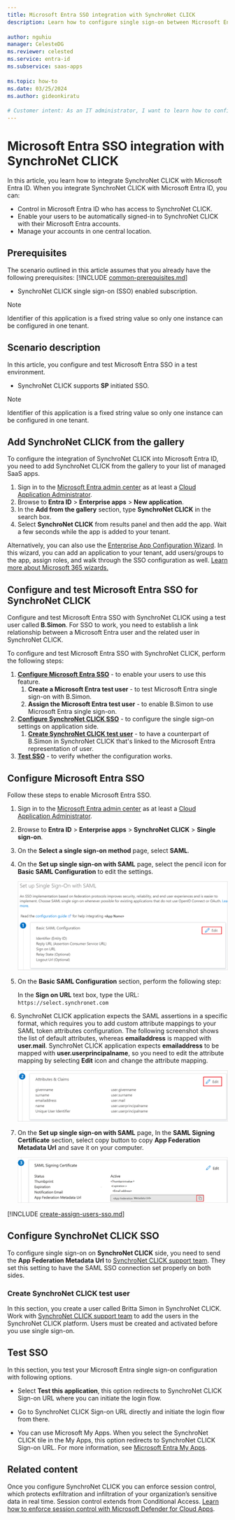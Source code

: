 ```yaml
---
title: Microsoft Entra SSO integration with SynchroNet CLICK
description: Learn how to configure single sign-on between Microsoft Entra ID and SynchroNet CLICK.

author: nguhiu
manager: CelesteDG
ms.reviewer: celested
ms.service: entra-id
ms.subservice: saas-apps

ms.topic: how-to
ms.date: 03/25/2024
ms.author: gideonkiratu

# Customer intent: As an IT administrator, I want to learn how to configure single sign-on between Microsoft Entra ID and SynchroNet CLICK so that I can control who has access to SynchroNet CLICK, enable automatic sign-in with Microsoft Entra accounts, and manage my accounts in one central location.
---
```


# Microsoft Entra SSO integration with SynchroNet CLICK

In this article,  you learn how to integrate SynchroNet CLICK with Microsoft Entra ID. When you integrate SynchroNet CLICK with Microsoft Entra ID, you can:

* Control in Microsoft Entra ID who has access to SynchroNet CLICK.
* Enable your users to be automatically signed-in to SynchroNet CLICK with their Microsoft Entra accounts.
* Manage your accounts in one central location.

## Prerequisites
The scenario outlined in this article assumes that you already have the following prerequisites:
[!INCLUDE [common-prerequisites.md](~/identity/saas-apps/includes/common-prerequisites.md)]
* SynchroNet CLICK single sign-on (SSO) enabled subscription.

> [!NOTE]
> Identifier of this application is a fixed string value so only one instance can be configured in one tenant.

## Scenario description

In this article,  you configure and test Microsoft Entra SSO in a test environment.

* SynchroNet CLICK supports **SP** initiated SSO.

> [!NOTE]
> Identifier of this application is a fixed string value so only one instance can be configured in one tenant.

## Add SynchroNet CLICK from the gallery

To configure the integration of SynchroNet CLICK into Microsoft Entra ID, you need to add SynchroNet CLICK from the gallery to your list of managed SaaS apps.

1. Sign in to the [Microsoft Entra admin center](https://entra.microsoft.com) as at least a [Cloud Application Administrator](~/identity/role-based-access-control/permissions-reference.md#cloud-application-administrator).
1. Browse to **Entra ID** > **Enterprise apps** > **New application**.
1. In the **Add from the gallery** section, type **SynchroNet CLICK** in the search box.
1. Select **SynchroNet CLICK** from results panel and then add the app. Wait a few seconds while the app is added to your tenant.

 Alternatively, you can also use the [Enterprise App Configuration Wizard](https://portal.office.com/AdminPortal/home?Q=Docs#/azureadappintegration). In this wizard, you can add an application to your tenant, add users/groups to the app, assign roles, and walk through the SSO configuration as well. [Learn more about Microsoft 365 wizards.](/microsoft-365/admin/misc/azure-ad-setup-guides)

<a name='configure-and-test-azure-ad-sso-for-synchronet-select'></a>

## Configure and test Microsoft Entra SSO for SynchroNet CLICK

Configure and test Microsoft Entra SSO with SynchroNet CLICK using a test user called **B.Simon**. For SSO to work, you need to establish a link relationship between a Microsoft Entra user and the related user in SynchroNet CLICK.

To configure and test Microsoft Entra SSO with SynchroNet CLICK, perform the following steps:

1. **[Configure Microsoft Entra SSO](#configure-azure-ad-sso)** - to enable your users to use this feature.
    1. **Create a Microsoft Entra test user** - to test Microsoft Entra single sign-on with B.Simon.
    1. **Assign the Microsoft Entra test user** - to enable B.Simon to use Microsoft Entra single sign-on.
1. **[Configure SynchroNet CLICK SSO](#configure-synchronet-click-sso)** - to configure the single sign-on settings on application side.
    1. **[Create SynchroNet CLICK test user](#create-synchronet-click-test-user)** - to have a counterpart of B.Simon in SynchroNet CLICK that's linked to the Microsoft Entra representation of user.
1. **[Test SSO](#test-sso)** - to verify whether the configuration works.

<a name='configure-azure-ad-sso'></a>

## Configure Microsoft Entra SSO

Follow these steps to enable Microsoft Entra SSO.

1. Sign in to the [Microsoft Entra admin center](https://entra.microsoft.com) as at least a [Cloud Application Administrator](~/identity/role-based-access-control/permissions-reference.md#cloud-application-administrator).
1. Browse to **Entra ID** > **Enterprise apps** > **SynchroNet CLICK** > **Single sign-on**.
1. On the **Select a single sign-on method** page, select **SAML**.
1. On the **Set up single sign-on with SAML** page, select the pencil icon for **Basic SAML Configuration** to edit the settings.

   ![Edit Basic SAML Configuration](common/edit-urls.png)

1. On the **Basic SAML Configuration** section, perform the following step:

	In the **Sign on URL** text box, type the URL:
    `https://select.synchronet.com`

1. SynchroNet CLICK application expects the SAML assertions in a specific format, which requires you to add custom attribute mappings to your SAML token attributes configuration. The following screenshot shows the list of default attributes, whereas **emailaddress** is mapped with **user.mail**. SynchroNet CLICK application expects **emailaddress** to be mapped with **user.userprincipalname**, so you need to edit the attribute mapping by selecting **Edit** icon and change the attribute mapping.

	![image](common/edit-attribute.png)

1. On the **Set up single sign-on with SAML** page, In the **SAML Signing Certificate** section, select copy button to copy **App Federation Metadata Url** and save it on your computer.

	![The Certificate download link](common/copy-metadataurl.png)

<a name='create-an-azure-ad-test-user'></a>

[!INCLUDE [create-assign-users-sso.md](~/identity/saas-apps/includes/create-assign-users-sso.md)]

## Configure SynchroNet CLICK SSO

To configure single sign-on on **SynchroNet CLICK** side, you need to send the **App Federation Metadata Url** to [SynchroNet CLICK support team](mailto:tickets@synchronet.com). They set this setting to have the SAML SSO connection set properly on both sides.

### Create SynchroNet CLICK test user

In this section, you create a user called Britta Simon in SynchroNet CLICK. Work with [SynchroNet CLICK support team](mailto:tickets@synchronet.com) to add the users in the SynchroNet CLICK platform. Users must be created and activated before you use single sign-on.

## Test SSO 

In this section, you test your Microsoft Entra single sign-on configuration with following options. 

* Select **Test this application**, this option redirects to SynchroNet CLICK Sign-on URL where you can initiate the login flow. 

* Go to SynchroNet CLICK Sign-on URL directly and initiate the login flow from there.

* You can use Microsoft My Apps. When you select the SynchroNet CLICK tile in the My Apps, this option redirects to SynchroNet CLICK Sign-on URL. For more information, see [Microsoft Entra My Apps](/azure/active-directory/manage-apps/end-user-experiences#azure-ad-my-apps).

## Related content

Once you configure SynchroNet CLICK you can enforce session control, which protects exfiltration and infiltration of your organization’s sensitive data in real time. Session control extends from Conditional Access. [Learn how to enforce session control with Microsoft Defender for Cloud Apps](/cloud-app-security/proxy-deployment-aad).
